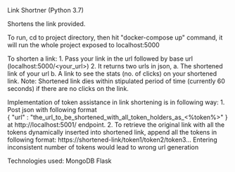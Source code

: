 Link Shortner (Python 3.7)

Shortens the link provided.

To run, cd to project directory, then hit "docker-compose up" command, it will run the whole project exposed to localhost:5000

To shorten a link:
	1. Pass your link in the url followed by base url (localhost:5000/<your_url>)
	2. It returns two urls in json,
		a. The shortened link of your url
		b. A link to see the stats (no. of clicks) on your shortened link.
	Note: Shortened link dies within stipulated period of time (currently 60 seconds) if there are no clicks on the link.

Implementation of token assistance in link shortening is in following way:
	1. Post json with following format  
	{
		"url" : "the_url_to_be_shortened_with_all_token_holders_as_<%token%>"
	} 
	at http://localhost:5001/ endpoint.
	2. To retrieve the original link with all the tokens dynamically inserted into shortened link, append all the tokens in 	   following format: 
		https://shortened-link/token1/token2/token3...
	Entering inconsistent number of tokens would lead to wrong url generation
	
Technologies used:
	MongoDB
	Flask
